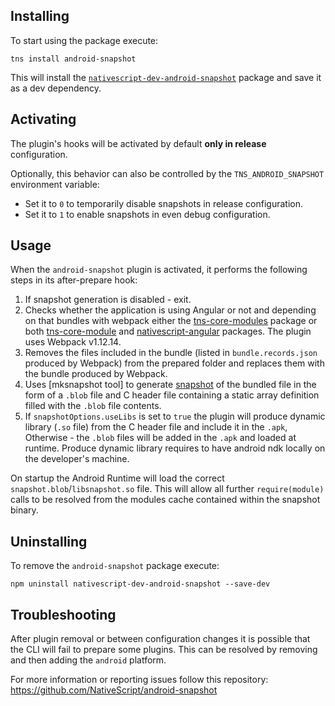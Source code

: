 ## Installing

To start using the package execute:
```shell
tns install android-snapshot
```

This will install the [`nativescript-dev-android-snapshot`](https://www.npmjs.com/package/nativescript-dev-android-snapshot) package and save it as a dev dependency.

## Activating

The plugin's hooks will be activated by default **only in release** configuration.

Optionally, this behavior can also be controlled by the `TNS_ANDROID_SNAPSHOT` environment variable:
* Set it to `0` to temporarily disable snapshots in release configuration.
* Set it to `1` to enable snapshots in even debug configuration.

## Usage

When the `android-snapshot` plugin is activated, it performs the following steps in its after-prepare hook:
1. If snapshot generation is disabled - exit.
2. Checks whether the application is using Angular or not and depending on that bundles with webpack either the [tns-core-modules](https://github.com/NativeScript/NativeScript) package or both [tns-core-module](https://github.com/NativeScript/NativeScript) and [nativescript-angular](https://github.com/NativeScript/nativescript-angular) packages. The plugin uses Webpack v1.12.14.
3. Removes the files included in the bundle (listed in `bundle.records.json` produced by Webpack) from the prepared folder and replaces them with the bundle produced by Webpack.
4. Uses [mksnapshot tool] to generate [snapshot](https://v8project.blogspot.bg/2015/09/custom-startup-snapshots.html) of the bundled file in the form of a `.blob` file and C header file containing a static array definition filled with the `.blob` file contents.
5. If `snapshotOptions.useLibs` is set to `true` the plugin will produce dynamic library (`.so` file) from the C header file and include it in the `.apk`, Otherwise - the `.blob` files will be added in the `.apk` and loaded at runtime. Produce dynamic library requires to have android ndk locally on the developer's machine.

On startup the Android Runtime will load the correct `snapshot.blob`/`libsnapshot.so` file. This will allow all further `require(module)` calls to be resolved from the modules cache contained within the snapshot binary.

## Uninstalling

To remove the `android-snapshot` package execute:
```shell
npm uninstall nativescript-dev-android-snapshot --save-dev
```

## Troubleshooting

After plugin removal or between configuration changes it is possible that the CLI will fail to prepare some plugins. This can be resolved by removing and then adding the `android` platform.

For more information or reporting issues follow this repository: https://github.com/NativeScript/android-snapshot
